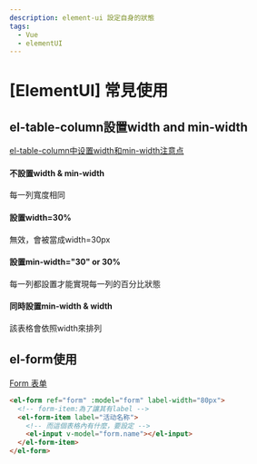 ```yaml
---
description: element-ui 設定自身的狀態
tags:
  - Vue
  - elementUI
---
```

# [ElementUI] 常見使用

## el-table-column設置width and min-width
[el-table-column中设置width和min-width注意点](https://blog.csdn.net/JasonSangHaoBin/article/details/113851976)
#### 不設置width & min-width
每一列寬度相同

#### 設置width=30%
無效，會被當成width=30px

#### 設置min-width="30" or 30%
每一列都設置才能實現每一列的百分比狀態

#### 同時設置min-width & width
該表格會依照width來排列


## el-form使用
[Form 表单](https://cloud.tencent.com/developer/section/1489884)
```html
<el-form ref="form" :model="form" label-width="80px">
  <!-- form-item:為了讓其有label -->
  <el-form-item label="活动名称">
    <!-- 而這個表格內有什麼，要設定 -->
    <el-input v-model="form.name"></el-input>
  </el-form-item>
</el-form>
```


